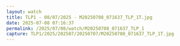 ```yaml
---
layout: watch
title: TLP1 - 08/07/2025 - M20250708_071637_TLP_1T.jpg
date: 2025-07-08 07:16:37
permalink: /2025/07/08/watch/M20250708_071637_TLP_1
capture: TLP1/2025/202507/20250707/M20250708_071637_TLP_1T.jpg
---
```

